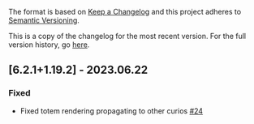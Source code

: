 The format is based on [Keep a Changelog](http://keepachangelog.com/en/1.0.0/) and this project adheres to [Semantic Versioning](http://semver.org/spec/v2.0.0.html).

This is a copy of the changelog for the most recent version. For the full version history, go [here](https://github.com/illusivesoulworks/charmofundying/blob/1.19.x/CHANGELOG.md).

## [6.2.1+1.19.2] - 2023.06.22
### Fixed
- Fixed totem rendering propagating to other curios [#24](https://github.com/illusivesoulworks/charmofundying/issues/24)

